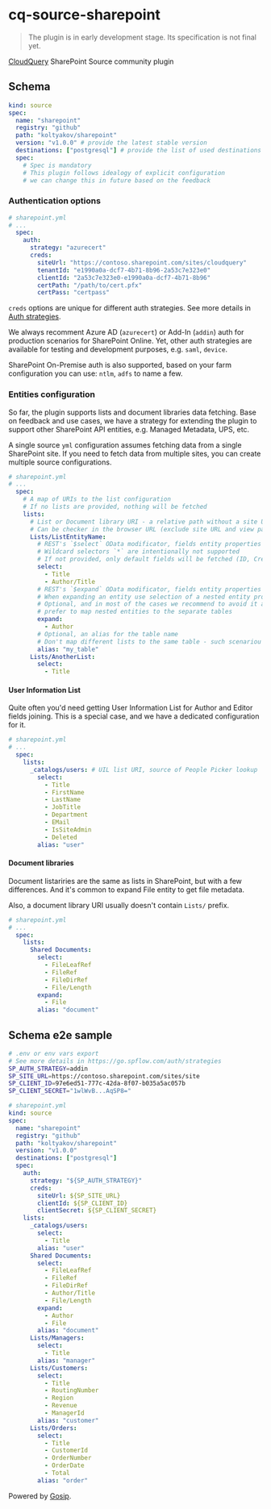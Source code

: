 # cq-source-sharepoint

> The plugin is in early development stage. Its specification is not final yet.

[CloudQuery](https://github.com/cloudquery/cloudquery) SharePoint Source community plugin

## Schema

```yaml
kind: source
spec:
  name: "sharepoint"
  registry: "github"
  path: "koltyakov/sharepoint"
  version: "v1.0.0" # provide the latest stable version
  destinations: ["postgresql"] # provide the list of used destinations
  spec:
    # Spec is mandatory
    # This plugin follows idealogy of explicit configuration
    # we can change this in future based on the feedback
```

### Authentication options

```yaml
# sharepoint.yml
# ...
  spec:
    auth:
      strategy: "azurecert"
      creds:
        siteUrl: "https://contoso.sharepoint.com/sites/cloudquery"
        tenantId: "e1990a0a-dcf7-4b71-8b96-2a53c7e323e0"
        clientId: "2a53c7e323e0-e1990a0a-dcf7-4b71-8b96"
        certPath: "/path/to/cert.pfx"
        certPass: "certpass"
```

`creds` options are unique for different auth strategies. See more details in [Auth strategies](https://go.spflow.com/auth/strategies).

We always recomment Azure AD (`azurecert`) or Add-In (`addin`) auth for production scenarios for SharePoint Online. Yet, other auth strategies are available for testing and development purposes, e.g. `saml`, `device`.

SharePoint On-Premise auth is also supported, based on your farm configuration you can use: `ntlm`, `adfs` to name a few.

### Entities configuration

So far, the plugin supports lists and document libraries data fetching. Base on feedback and use cases, we have a strategy for extending the plugin to support other SharePoint API entities, e.g. Managed Metadata, UPS, etc.

A single source `yml` configuration assumes fetching data from a single SharePoint site. If you need to fetch data from multiple sites, you can create multiple source configurations.


```yaml
# sharepoint.yml
# ...
  spec:
    # A map of URIs to the list configuration
    # If no lists are provided, nothing will be fetched
    lists:
      # List or Document library URI - a relative path without a site URL
      # Can be checker in the browser URL (exclude site URL and view page path)
      Lists/ListEntityName:
        # REST's `$select` OData modificator, fields entity properties array
        # Wildcard selectors `*` are intentionally not supported
        # If not provided, only default fields will be fetched (ID, Created, AuthorId, Modified, EditorId)
        select:
          - Title
          - Author/Title
        # REST's `$expand` OData modificator, fields entity properties array
        # When expanding an entity use selection of a nested entity property(s)
        # Optional, and in most of the cases we recommend to avoid it and 
        # prefer to map nested entities to the separate tables
        expand:
          - Author
        # Optional, an alias for the table name
        # Don't map different lists to the same table - such scenariou is not supported
        alias: "my_table"
      Lists/AnotherList:
        select:
          - Title
```

#### User Information List

Quite often you'd need getting User Information List for Author and Editor fields joining. This is a special case, and we have a dedicated configuration for it.

```yaml
# sharepoint.yml
# ...
  spec:
    lists:
      _catalogs/users: # UIL list URI, source of People Picker lookup
        select:
          - Title
          - FirstName
          - LastName
          - JobTitle
          - Department
          - EMail
          - IsSiteAdmin
          - Deleted
        alias: "user"
```

#### Document libraries

Document listariries are the same as lists in SharePoint, but with a few differences. And it's common to expand File entity to get file metadata.

Also, a document library URI usually doesn't contain `Lists/` prefix.

```yaml
# sharepoint.yml
# ...
  spec:
    lists:
      Shared Documents:
        select:
          - FileLeafRef
          - FileRef
          - FileDirRef
          - File/Length
        expand:
          - File
        alias: "document"
```

## Schema e2e sample

```bash
# .env or env vars export
# See more details in https://go.spflow.com/auth/strategies
SP_AUTH_STRATEGY=addin
SP_SITE_URL=https://contoso.sharepoint.com/sites/site
SP_CLIENT_ID=97e6ed51-777c-42da-8f07-b035a5ac057b
SP_CLIENT_SECRET="1wlWvB...AqSP8="
```

```yaml
# sharepoint.yml
kind: source
spec:
  name: "sharepoint"
  registry: "github"
  path: "koltyakov/sharepoint"
  version: "v1.0.0"
  destinations: ["postgresql"]
  spec:
    auth:
      strategy: "${SP_AUTH_STRATEGY}"
      creds:
        siteUrl: ${SP_SITE_URL}
        clientId: ${SP_CLIENT_ID}
        clientSecret: ${SP_CLIENT_SECRET}
    lists:
      _catalogs/users:
        select:
          - Title
        alias: "user"
      Shared Documents:
        select:
          - FileLeafRef
          - FileRef
          - FileDirRef
          - Author/Title
          - File/Length
        expand:
          - Author
          - File
        alias: "document"
      Lists/Managers:
        select:
          - Title
        alias: "manager"
      Lists/Customers:
        select:
          - Title
          - RoutingNumber
          - Region
          - Revenue
          - ManagerId
        alias: "customer"
      Lists/Orders:
        select:
          - Title
          - CustomerId
          - OrderNumber
          - OrderDate
          - Total
        alias: "order"
```

Powered by [Gosip](https://github.com/koltyakov/gosip).